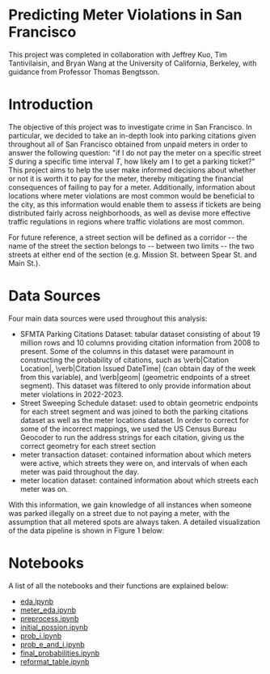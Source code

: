 # Predicting Meter Violations in San Francisco

This project was completed in collaboration with Jeffrey Kuo, Tim Tantivilaisin, and Bryan Wang at the University of California, Berkeley, with guidance from Professor Thomas Bengtsson.

# Introduction

The objective of this project was to investigate crime in San Francisco. In particular, we decided to take an in-depth look into parking citations given throughout all of San Francisco obtained from unpaid meters in order to answer the following question: "if I do not pay the meter on a specific street $S$ during a specific time interval $T$, how likely am I to get a parking ticket?" This project aims to help the user make informed decisions about whether or not it is worth it to pay for the meter, thereby mitigating the financial consequences of failing to pay for a meter. Additionally, information about locations where meter violations are most common would be beneficial to the city, as this information would enable them to assess if tickets are being distributed fairly across neighborhoods, as well as devise more effective traffic regulations in regions where traffic violations are most common.

For future reference, a street section will be defined as a corridor -- the name of the street the section belongs to -- between two limits -- the two streets at either end of the section (e.g. Mission St. between Spear St. and Main St.). 

# Data Sources
Four main data sources were used throughout this analysis:
- SFMTA Parking Citations Dataset: tabular dataset consisting of about 19 million rows and 10 columns providing citation information from 2008 to present. Some of the columns in this dataset were paramount in constructing the probability of citations, such as \verb|Citation Location|, \verb|Citation Issued DateTime| (can obtain day of the week from this variable), and \verb|geom| (geometric endpoints of a street segment). This dataset was filtered to only provide information about meter violations in 2022-2023. 
- Street Sweeping Schedule dataset: used to obtain geometric endpoints for each street segment and was joined to both the parking citations dataset as well as the meter locations dataset. In order to correct for some of the incorrect mappings, we used the US Census Bureau Geocoder to run the address strings for each citation, giving us the correct geometry for each street section
- meter transaction dataset: contained information about which meters were active, which streets they were on, and intervals of when each meter was paid throughout the day.
- meter location dataset: contained information about which streets each meter was on.

With this information, we gain knowledge of all instances when someone was parked illegally on a street due to not paying a meter, with the assumption that all metered spots are always taken. A detailed visualization of the data pipeline is shown in Figure 1 below: 

# Notebooks

A list of all the notebooks and their functions are explained below:
- [eda.ipynb](eda.ipynb)
- [meter_eda.ipynb](meter_eda.ipynb)
- [preprocess.ipynb](preprocess.ipynb)
- [initial_possion.ipynb](initial_poisson.ipynb)
- [prob_i.ipynb](prob_i.ipynb)
- [prob_e_and_i.ipynb](prob_e_and_i.ipynb)
- [final_probabilities.ipynb](final_probabilities.ipynb)
- [reformat_table.ipynb](reformat_table.ipynb)
